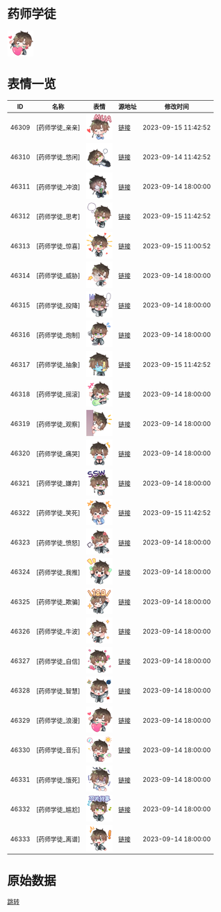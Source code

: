 # 药师学徒

<img src="./cover.png" height="60" alt="cover" />

# 表情一览

|ID|名称|表情|源地址|修改时间|
|----|----|----|----|----|
|46309|[药师学徒_亲亲]|<img src="./pic/046309_%5B药师学徒_亲亲%5D.png" height="60" alt="亲亲"/>|[链接](https://i0.hdslb.com/bfs/garb/1f0303a78dea5b0f036907beceed93b76ec269d6.png)|2023-09-15 11:42:52|
|46310|[药师学徒_悠闲]|<img src="./pic/046310_%5B药师学徒_悠闲%5D.png" height="60" alt="悠闲"/>|[链接](https://i0.hdslb.com/bfs/garb/c5326f63b1d325fb6421c9839c1b140cec9729bb.png)|2023-09-14 11:42:52|
|46311|[药师学徒_冲浪]|<img src="./pic/046311_%5B药师学徒_冲浪%5D.png" height="60" alt="冲浪"/>|[链接](https://i0.hdslb.com/bfs/garb/036bfaaca97ac63d90d7ea572dda546e868987e2.png)|2023-09-14 18:00:00|
|46312|[药师学徒_思考]|<img src="./pic/046312_%5B药师学徒_思考%5D.png" height="60" alt="思考"/>|[链接](https://i0.hdslb.com/bfs/garb/8afa51ede45b4bb781b0b8a1477dafd98dc2e658.png)|2023-09-15 11:42:52|
|46313|[药师学徒_惊喜]|<img src="./pic/046313_%5B药师学徒_惊喜%5D.png" height="60" alt="惊喜"/>|[链接](https://i0.hdslb.com/bfs/garb/57b12160149acb68111328205b27b8577d7102f6.png)|2023-09-15 11:00:52|
|46314|[药师学徒_威胁]|<img src="./pic/046314_%5B药师学徒_威胁%5D.png" height="60" alt="威胁"/>|[链接](https://i0.hdslb.com/bfs/garb/486b2ebebb2022ffd3ddc6a8e9c06cb8e662770c.png)|2023-09-14 18:00:00|
|46315|[药师学徒_投降]|<img src="./pic/046315_%5B药师学徒_投降%5D.png" height="60" alt="投降"/>|[链接](https://i0.hdslb.com/bfs/garb/eb412a584bb8561c621c20a7dfab73b91260c52b.png)|2023-09-14 18:00:00|
|46316|[药师学徒_炮制]|<img src="./pic/046316_%5B药师学徒_炮制%5D.png" height="60" alt="炮制"/>|[链接](https://i0.hdslb.com/bfs/garb/d7b91a6c1804539d8ed21c2c974ddb17260d8a02.png)|2023-09-14 18:00:00|
|46317|[药师学徒_抽象]|<img src="./pic/046317_%5B药师学徒_抽象%5D.png" height="60" alt="抽象"/>|[链接](https://i0.hdslb.com/bfs/garb/ef3a67f55369eb2d147f30aec9af91a80ff5ae59.png)|2023-09-15 11:42:52|
|46318|[药师学徒_摇滚]|<img src="./pic/046318_%5B药师学徒_摇滚%5D.png" height="60" alt="摇滚"/>|[链接](https://i0.hdslb.com/bfs/garb/552ff3ebdc56e66c25234e263296fd605a4d7b62.png)|2023-09-14 18:00:00|
|46319|[药师学徒_观察]|<img src="./pic/046319_%5B药师学徒_观察%5D.png" height="60" alt="观察"/>|[链接](https://i0.hdslb.com/bfs/garb/8d8f05d05b5aa8daa49d105f43bb38cbc604d4e2.png)|2023-09-14 18:00:00|
|46320|[药师学徒_痛哭]|<img src="./pic/046320_%5B药师学徒_痛哭%5D.png" height="60" alt="痛哭"/>|[链接](https://i0.hdslb.com/bfs/garb/06bdfc6ec7418982455fd5d6ce9c3f87db5efca6.png)|2023-09-14 18:00:00|
|46321|[药师学徒_嫌弃]|<img src="./pic/046321_%5B药师学徒_嫌弃%5D.png" height="60" alt="嫌弃"/>|[链接](https://i0.hdslb.com/bfs/garb/d8cd4958f6663f450b74e9d4b844bd2d5e1942fd.png)|2023-09-14 18:00:00|
|46322|[药师学徒_笑死]|<img src="./pic/046322_%5B药师学徒_笑死%5D.png" height="60" alt="笑死"/>|[链接](https://i0.hdslb.com/bfs/garb/07091ed15d97ebdf272f43686a5c50d2bd98000f.png)|2023-09-15 11:42:52|
|46323|[药师学徒_愤怒]|<img src="./pic/046323_%5B药师学徒_愤怒%5D.png" height="60" alt="愤怒"/>|[链接](https://i0.hdslb.com/bfs/garb/d71a8a5c0c79997fc7ea7d0a3135cd8285310ebf.png)|2023-09-14 18:00:00|
|46324|[药师学徒_我推]|<img src="./pic/046324_%5B药师学徒_我推%5D.png" height="60" alt="我推"/>|[链接](https://i0.hdslb.com/bfs/garb/3cbd2db8051af4aa50ed2d9fce30b8616c36e11d.png)|2023-09-14 18:00:00|
|46325|[药师学徒_欺骗]|<img src="./pic/046325_%5B药师学徒_欺骗%5D.png" height="60" alt="欺骗"/>|[链接](https://i0.hdslb.com/bfs/garb/5bcc392df9481c4b6b7d16e07f579d695119b42e.png)|2023-09-14 18:00:00|
|46326|[药师学徒_牛波]|<img src="./pic/046326_%5B药师学徒_牛波%5D.png" height="60" alt="牛波"/>|[链接](https://i0.hdslb.com/bfs/garb/83382a1364781087e10f544fda8169a85c04d098.png)|2023-09-14 18:00:00|
|46327|[药师学徒_自信]|<img src="./pic/046327_%5B药师学徒_自信%5D.png" height="60" alt="自信"/>|[链接](https://i0.hdslb.com/bfs/garb/f8e45a08b36e0a2e523924736add6afee3e2c55f.png)|2023-09-14 18:00:00|
|46328|[药师学徒_智慧]|<img src="./pic/046328_%5B药师学徒_智慧%5D.png" height="60" alt="智慧"/>|[链接](https://i0.hdslb.com/bfs/garb/ddd74b2a0b6d26a42408a3f5adab4061f16ca8dd.png)|2023-09-14 18:00:00|
|46329|[药师学徒_浪漫]|<img src="./pic/046329_%5B药师学徒_浪漫%5D.png" height="60" alt="浪漫"/>|[链接](https://i0.hdslb.com/bfs/garb/842ff83a7b02044a0292697e3c0ee788604ff743.png)|2023-09-14 18:00:00|
|46330|[药师学徒_音乐]|<img src="./pic/046330_%5B药师学徒_音乐%5D.png" height="60" alt="音乐"/>|[链接](https://i0.hdslb.com/bfs/garb/c7b7fb0c19eb06fbba225ca42d4130aa219818b4.png)|2023-09-14 18:00:00|
|46331|[药师学徒_饿死]|<img src="./pic/046331_%5B药师学徒_饿死%5D.png" height="60" alt="饿死"/>|[链接](https://i0.hdslb.com/bfs/garb/95ecc6296b3fe8440f2130ea49e872122af47669.png)|2023-09-14 18:00:00|
|46332|[药师学徒_尴尬]|<img src="./pic/046332_%5B药师学徒_尴尬%5D.png" height="60" alt="尴尬"/>|[链接](https://i0.hdslb.com/bfs/garb/1a37679c441dde22b86d52e3ee6ff33255d921f0.png)|2023-09-14 18:00:00|
|46333|[药师学徒_离谱]|<img src="./pic/046333_%5B药师学徒_离谱%5D.png" height="60" alt="离谱"/>|[链接](https://i0.hdslb.com/bfs/garb/de3051660e5d051e36a9918a1b9a4026aab51ff8.png)|2023-09-14 18:00:00|

# 原始数据

[跳转](./raw.json)

